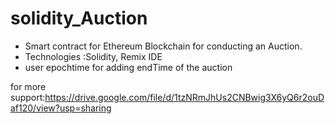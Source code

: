# solidity_Auction
<ul>
<li>Smart contract for Ethereum Blockchain for conducting an Auction.
<li>Technologies :Solidity, Remix IDE
<li>user epochtime for adding endTime of the auction
</ul>

for more support:https://drive.google.com/file/d/1tzNRmJhUs2CNBwig3X6yQ6r2ouDaf120/view?usp=sharing
